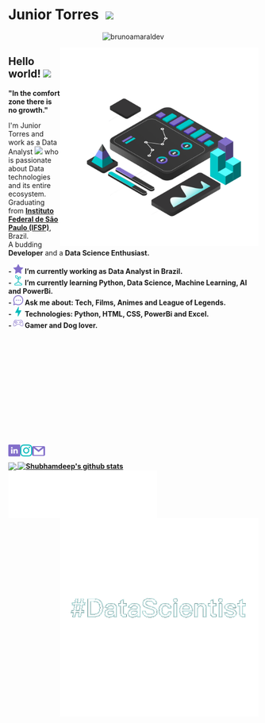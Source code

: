 # Junior Torres &nbsp;<img src="https://github.com/TheDudeThatCode/TheDudeThatCode/blob/master/Assets/Mario_Hello_Big.gif" width="30px">
<p align="center"> <img src="https://komarev.com/ghpvc/?username=JuniorTorresMTJ" alt="brunoamaraldev" /> </p>

<img src="https://github.com/JuniorTorresMTJ/JuniorTorresMTJ/blob/master/image/dashboard.png" min-width="400px" max-width="400px" width="400px" align="right">
<p align="left">
 
## Hello world!&nbsp;<img src="https://github.com/TheDudeThatCode/TheDudeThatCode/blob/master/Assets/Earth.gif" width="24px">

<p><b>"In the comfort zone there is no growth."</b><p>
<p>
    I'm Junior Torres and work as a Data Analyst <img src="https://github.com/TheDudeThatCode/TheDudeThatCode/blob/master/Assets/Developer.gif" width="30px"> who is passionate about Data technologies and its entire ecosystem. 
    Graduating from <a href="https://spo.ifsp.edu.br/"> <b>Instituto Federal de São Paulo (IFSP)</b></a>, Brazil. <br>
    A budding <b>Developer</b>  and a <b>Data Science Enthusiast.<br>
</p>
 
 <p>
  - <img width="20px" src="https://github.com/JuniorTorresMTJ/JuniorTorresMTJ/blob/master/image/star.svg" /> I’m currently working as Data Analyst in Brazil.<br>
  - <img width="20px" src="https://github.com/JuniorTorresMTJ/JuniorTorresMTJ/blob/master/image/sprout.svg" /> I’m currently learning Python, Data Science, Machine Learning, AI and PowerBi.<br>
  - <img width="20px" src="https://github.com/JuniorTorresMTJ/JuniorTorresMTJ/blob/master/image/messenger.svg" /> Ask me about: Tech, Films, Animes and League of Legends.<br>
  - <img width="20px" src="https://github.com/JuniorTorresMTJ/JuniorTorresMTJ/blob/master/image/flash.svg" /> Technologies: Python, HTML, CSS, PowerBi and Excel.<br>
  - <img width="20px" src="https://github.com/JuniorTorresMTJ/JuniorTorresMTJ/blob/master/image/console.svg" /> Gamer and Dog lover.<br>
  </p>   
 <br><br><br><br><br><br><br><br><br><br><br>
<br>
<p align="center">
  <a href="https://www.linkedin.com/in/marivaldotorres/"><img align="left" alt="Junior Torres | Linkedin" width="24px"
                                                              src="https://github.com/JuniorTorresMTJ/JuniorTorresMTJ/blob/master/image/linkedin.svg" /></a>
  <a href="https://www.instagram.com/callmejuniorr/"><img align="left" alt="Junior Torres | Instagram" width="24px"
                                                          src="https://github.com/JuniorTorresMTJ/JuniorTorresMTJ/blob/master/image/instagram.svg" /></a>
  <a href="mailto:juniortorres.mth@gmail.com"><img align="left" alt="Junior Torres | Gmail" width="26px"
                                                   src="https://github.com/JuniorTorresMTJ/JuniorTorresMTJ/blob/master/image/gmail.svg" /></a>
</p>
<br><br>

<a href="https://github.com/JuniorTorresMTJ">
  <img align="center" src="https://github-readme-stats.vercel.app/api/top-langs/?username=JuniorTorresMTJ&&langs_count=3&theme=tokyonight&hide_langs_below=1" />
</a>

<a href="https://github.com/JuniorTorresMTJ">
 <img align="center" src="https://github-readme-stats.vercel.app/api?username=JuniorTorresMTJ&show_icons=true&theme=tokyonight&line_height=27" alt="Shubhamdeep's github stats"/>
</a>
<br>

<img align="left" width="300px" src="https://github.com/JuniorTorresMTJ/JuniorTorresMTJ/blob/master/image/data_nerd.gif"/>
<img align="right"width="400px"src="https://github.com/JuniorTorresMTJ/JuniorTorresMTJ/blob/master/image/hashtag.gif"/>
